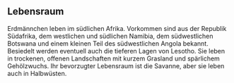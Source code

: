 ## Lebensraum

Erdmännchen leben im südlichen Afrika. Vorkommen sind aus der Republik Südafrika, dem westlichen und südlichen Namibia, dem südwestlichen Botswana und einem kleinen Teil des südwestlichen Angola bekannt. Besiedelt werden eventuell auch die tieferen Lagen von Lesotho. Sie leben in trockenen, offenen Landschaften mit kurzem Grasland und spärlichem Gehölzwuchs. Ihr bevorzugter Lebensraum ist die Savanne, aber sie leben auch in Halbwüsten.
